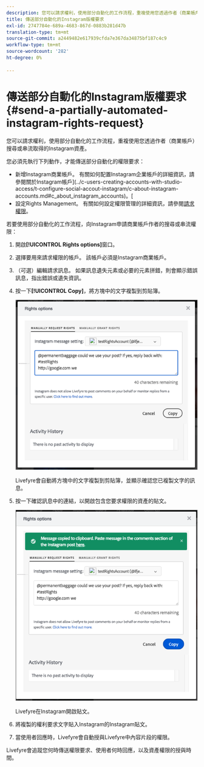 ```yaml
---
description: 您可以請求權利，使用部分自動化的工作流程，重複使用您透過作者（商業帳戶）搜尋或串流取得的Instagram資產。
title: 傳送部分自動化的Instagram版權要求
exl-id: 2747784e-689a-4683-867d-0883b281d47b
translation-type: tm+mt
source-git-commit: a2449482e617939cfda7e367da34875bf187c4c9
workflow-type: tm+mt
source-wordcount: '282'
ht-degree: 0%

---
```


# 傳送部分自動化的Instagram版權要求{#send-a-partially-automated-instagram-rights-request}

您可以請求權利，使用部分自動化的工作流程，重複使用您透過作者（商業帳戶）搜尋或串流取得的Instagram資產。

您必須先執行下列動作，才能傳送部分自動化的權限要求：

* 新增Instagram商業帳戶。 有關如何配置Instagram企業帳戶的詳細資訊，請參閱關於Instagram帳戶](../c-users-creating-accounts-with-studio-access/t-configure-social-accout-instagram/c-about-instagram-accounts.md#c_about_instagram_accounts)。[
* 設定Rights Management。 有關如何設定權限管理的詳細資訊，請參閱[請求權限](../c-how-requesting-rights-works/c-how-requesting-rights-works.md#c_how_requesting_rights_works)。

若要使用部分自動化的工作流程，向Instagram申請商業帳戶作者的搜尋或串流權限：

1. 開啟&#x200B;**[!UICONTROL Rights options]**&#x200B;窗口。
1. 選擇要用來請求權限的帳戶。 該帳戶必須是Instagram商業帳戶。
1. （可選）編輯請求訊息。 如果訊息遺失元素或必要的元素拼錯，則會顯示錯誤訊息，指出錯誤或遺失資訊。
1. 按一下&#x200B;**[!UICONTROL Copy]**，將方塊中的文字複製到剪貼簿。

   ![](assets/rr_insta_workaround1.png)

   Livefyre會自動將方塊中的文字複製到剪貼簿，並顯示確認您已複製文字的訊息。

1. 按一下確認訊息中的連結，以開啟包含您要求權限的資產的貼文。

   ![](assets/rr_insta_workaround2.png)

   Livefyre在Instagram開啟貼文。

1. 將複製的權利要求文字貼入Instagram的Instagram貼文。
1. 當使用者回應時，Livefyre會自動授與Livefyre中內容片段的權限。

Livefyre會追蹤您何時傳送權限要求、使用者何時回應，以及資產權限的授與時間。
